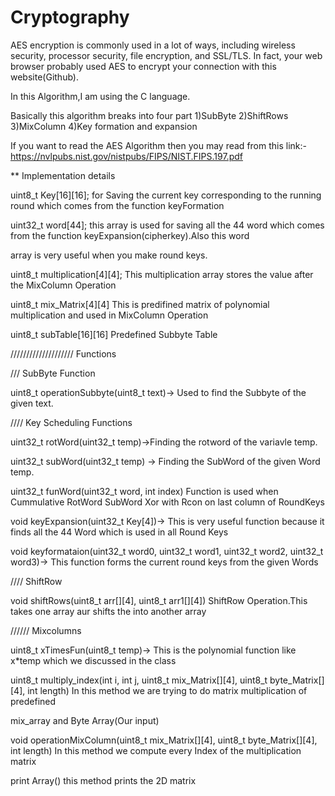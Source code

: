 # Cryptography

AES encryption is commonly used in a lot of ways, including wireless security, processor security, file encryption, and SSL/TLS.
In fact, your web browser probably used AES to encrypt your connection with this website(Github).

In this Algorithm,I am using the C language.

Basically this algorithm breaks into four part
1)SubByte
2)ShiftRows
3)MixColumn
4)Key formation and expansion

If you want to read the AES Algorithm then you may read from this link:- https://nvlpubs.nist.gov/nistpubs/FIPS/NIST.FIPS.197.pdf

** Implementation details

uint8_t Key[16][16]; for Saving the current key corresponding to the running round which comes from the function keyFormation

 uint32_t word[44]; this array is used for saving all the 44 word which comes from the function keyExpansion(cipherkey).Also this word
 
 array is very useful when you make round keys.

 uint8_t multiplication[4][4]; This multiplication array stores the value after the MixColumn Operation
 
 uint8_t mix_Matrix[4][4] This is predifined matrix of polynomial multiplication and used in MixColumn Operation
 
 uint8_t subTable[16][16] Predefined Subbyte Table
 
////////////////////  Functions

/// SubByte Function

uint8_t operationSubbyte(uint8_t text)-> Used to find the Subbyte of the given text.

//// Key Scheduling Functions

uint32_t rotWord(uint32_t temp)->Finding the rotword of the variavle temp.

 uint32_t subWord(uint32_t temp) -> Finding the SubWord of the given Word temp.
 
uint32_t funWord(uint32_t word, int index) Function is used when Cummulative RotWord SubWord Xor with Rcon on last column of RoundKeys

void keyExpansion(uint32_t Key[4])-> This is very useful function because it finds all the 44 Word which is used in all Round Keys

void keyformataion(uint32_t word0, uint32_t word1, uint32_t word2, uint32_t word3)-> This function forms the current round keys from the given Words

////  ShiftRow 

void shiftRows(uint8_t arr[][4], uint8_t arr1[][4]) ShiftRow Operation.This takes one array aur shifts the into another array

////// Mixcolumns

uint8_t xTimesFun(uint8_t temp)-> This is the polynomial function like x*temp which we discussed in the class

uint8_t multiply_index(int i, int j, uint8_t mix_Matrix[][4], uint8_t byte_Matrix[][4], int length) In this method we are trying to do matrix multiplication of predefined

 mix_array and Byte Array(Our input)

 void operationMixColumn(uint8_t mix_Matrix[][4], uint8_t byte_Matrix[][4], int length) In this method we compute every Index of the multiplication matrix
 
 print Array() this method prints the 2D matrix
